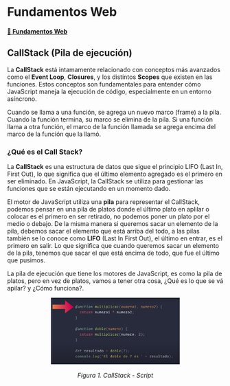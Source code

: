 # Fundamentos Web

#### [:page_facing_up: Fundamentos Web](https://github.com/garyDav/aux-sis256/blob/master/Intro.md)

## CallStack (Pila de ejecución)

La **CallStack** está intamamente relacionado con conceptos más avanzados como el **Event Loop**, **Closures**, y los distintos **Scopes** que existen en las funciones. Estos conceptos son fundamentales para entender cómo JavaScript maneja la ejecución de código, especialmente en un entorno asíncrono.

Cuando se llama a una función, se agrega un nuevo marco (frame) a la pila. Cuando la función termina, su marco se elimina de la pila. Si una función llama a otra función, el marco de la función llamada se agrega encima del marco de la función que la llamó.

### ¿Qué es el Call Stack?

La **CallStack** es una estructura de datos que sigue el principio LIFO (Last In, First Out), lo que significa que el último elemento agregado es el primero en ser eliminado. En JavaScript, la CallStack se utiliza para gestionar las funciones que se están ejecutando en un momento dado.

El motor de JavaScript utiliza una **pila** para representar el CallStack, podemos pensar en una pila de platos donde el último plato en aplilar o colocar es el primero en ser retirado, no podemos poner un plato por el medio o debajo. De la misma manera si queremos sacar un elemento de la pila, debemos sacar el elemento que está arriba del todo, a las pilas también se lo conoce como **LIFO** (Last In First Out), el último en entrar, es el primero en salir. Lo que significa que cuando queremos sacar un elemento de la pila, tenemos que sacar el que está encima de todo, que fue el último que pusimos.

La pila de ejecución que tiene los motores de JavaScript, es como la pila de platos, pero en vez de platos, vamos a tener otra cosa, ¿Qué es lo que se vá apilar? y ¿Cómo funciona?.

<p align="center">
  <img src="./img/01-script-callstack.png" alt="Script JavaScript CallStack" width="300" />
</p>
<p align="center"><em>Figura 1. CallStack - Script</em></p>

